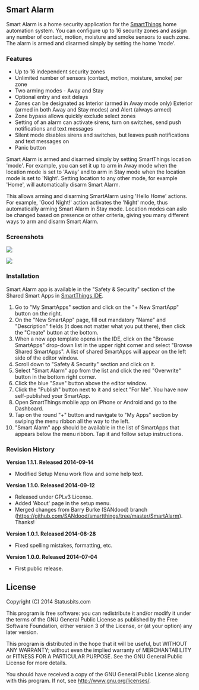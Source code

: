 ## Smart Alarm

Smart Alarm is a home security application for the
[SmartThings](http://fbuy.me/bb9pe) home automation system. You can configure
up to 16 security zones and assign any number of contact, motion, moisture and
smoke sensors to each zone. The alarm is armed and disarmed simply by setting
the home 'mode'.


### Features

* Up to 16 independent security zones
* Unlimited number of sensors (contact, motion, moisture, smoke) per zone
* Two arming modes - Away and Stay
* Optional entry and exit delays
* Zones can be designated as Interior (armed in Away mode only) Exterior
(armed in both Away and Stay modes) and Alert (always armed)
* Zone bypass allows quickly exclude select zones
* Setting of an alarm can activate sirens, turn on switches, send push
notifications and text messages
* Silent mode disables sirens and switches, but leaves push notifications and
text messages on
* Panic button

Smart Alarm is armed and disarmed simply by setting SmartThings location 'mode'.
For example, you can set it up to arm in Away mode when the location mode is
set to 'Away' and to arm in Stay mode when the location mode is set to 'Night'.
Setting location to any other mode, for example 'Home', will automatically
disarm Smart Alarm.

This allows arming and disarming SmartAlarm using 'Hello Home' actions. For
example, 'Good Night!' action activates the 'Night' mode, thus automatically
arming Smart Alarm in Stay mode. Location modes can aslo be changed based on
presence or other criteria, giving you many different ways to arm and disarm
Smart Alarm.


### Screenshots

![](https://sites.google.com/site/statusbits/pictures/SmartAlarm1.jpg)

![](https://sites.google.com/site/statusbits/pictures/SmartAlarm2.jpg)


### Installation

Smart Alarm app is available in the "Safety & Security" section of the Shared
Smart Apps in [SmartThings IDE](https://graph.api.smartthings.com).

1. Go to "My SmartApps" section and click on the "+ New SmartApp" button on the
right.
2. On the "New SmartApp" page, fill out mandatory "Name" and "Description"
fields (it does not matter what you put there), then click the "Create" button
at the bottom.
3. When a new app template opens in the IDE, click on the "Browse SmartApps"
drop-down list in the upper right corner and select "Browse Shared SmartApps".
A list of shared SmartApps will appear on the left side of the editor window.
4. Scroll down to "Safety & Security" section and click on it.
5. Select "Smart Alarm" app from the list and click the red "Overwrite" button
in the bottom right corner.
6. Click the blue "Save" button above the editor window.
7. Click the "Publish" button next to it and select "For Me". You have now
self-published your SmartApp.
8. Open SmartThings mobile app on iPhone or Android and go to the Dashboard.
9. Tap on the round "+" button and navigate to "My Apps" section by swiping
the menu ribbon all the way to the left.
10. "Smart Alarm" app should be available in the list of SmartApps that
appears below the menu ribbon. Tap it and follow setup instructions.


### Revision History

**Version 1.1.1. Released 2014-09-14**
* Modified Setup Menu work flow and some help text.

**Version 1.1.0. Released 2014-09-12**
* Released under GPLv3 License.
* Added 'About' page in the setup menu.
* Merged changes from Barry Burke (SANdood) branch
(https://github.com/SANdood/smartthings/tree/master/SmartAlarm). Thanks!

**Version 1.0.1. Released 2014-08-28**
* Fixed spelling mistakes, formatting, etc.

**Version 1.0.0. Released 2014-07-04**
* First public release.


License
-------

Copyright (C) 2014 Statusbits.com

This program is free software: you can redistribute it and/or modify it
under the terms of the GNU General Public License as published by the Free
Software Foundation, either version 3 of the License, or (at your option)
any later version.

This program is distributed in the hope that it will be useful, but
WITHOUT ANY WARRANTY; without even the implied warranty of MERCHANTABILITY
or FITNESS FOR A PARTICULAR PURPOSE.  See the GNU General Public License
for more details.

You should have received a copy of the GNU General Public License along
with this program.  If not, see <http://www.gnu.org/licenses/>.
